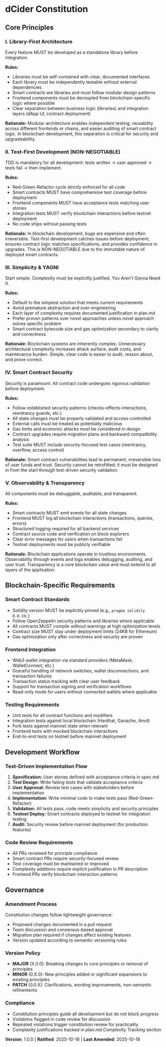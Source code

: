 <!--
Sync Impact Report (Version 1.0.0)
══════════════════════════════════════════════════════════════════════════════
Version Change: INITIAL → 1.0.0
Rationale: Initial constitution ratification for dCider blockchain governance project

Principles Created:
  1. Library-First Architecture
  2. Test-First Development (NON-NEGOTIABLE)
  3. Simplicity & YAGNI
  4. Smart Contract Security
  5. Observability & Transparency

Sections Created:
  - Core Principles (5 principles)
  - Blockchain-Specific Requirements
  - Development Workflow
  - Governance

Template Consistency Status:
  ✅ plan-template.md - Constitution Check section compatible
  ✅ spec-template.md - Requirements structure aligns
  ✅ tasks-template.md - Task categorization supports all principles
  ⚠️  Command files - Using generic guidance (no agent-specific references)

Follow-up TODOs:
  - None: All placeholders have been filled with concrete values
══════════════════════════════════════════════════════════════════════════════
-->

# dCider Constitution

## Core Principles

### I. Library-First Architecture

Every feature MUST be developed as a standalone library before integration.

**Rules:**
- Libraries must be self-contained with clear, documented interfaces
- Each library must be independently testable without external dependencies
- Smart contracts are libraries and must follow modular design patterns
- Frontend components must be decoupled from blockchain-specific logic where possible
- Clear separation between business logic (libraries) and integration layers (dApp UI, contract deployment)

**Rationale:** Modular architecture enables independent testing, reusability across different frontends or chains, and easier auditing of smart contract logic. In blockchain development, this separation is critical for security and upgradeability.

### II. Test-First Development (NON-NEGOTIABLE)

TDD is mandatory for all development: tests written → user approved → tests fail → then implement.

**Rules:**
- Red-Green-Refactor cycle strictly enforced for all code
- Smart contracts MUST have comprehensive test coverage before deployment
- Frontend components MUST have acceptance tests matching user stories
- Integration tests MUST verify blockchain interactions before testnet deployment
- No code ships without passing tests

**Rationale:** In blockchain development, bugs are expensive and often irreversible. Test-first development catches issues before deployment, ensures contract logic matches specifications, and provides confidence in upgrades. This is NON-NEGOTIABLE due to the immutable nature of deployed smart contracts.

### III. Simplicity & YAGNI

Start simple. Complexity must be explicitly justified. You Aren't Gonna Need It.

**Rules:**
- Default to the simplest solution that meets current requirements
- Avoid premature abstraction and over-engineering
- Each layer of complexity requires documented justification in plan.md
- Prefer proven patterns over novel approaches unless novel approach solves specific problem
- Smart contract bytecode size and gas optimization secondary to clarity and correctness

**Rationale:** Blockchain systems are inherently complex. Unnecessary architectural complexity increases attack surface, audit costs, and maintenance burden. Simple, clear code is easier to audit, reason about, and prove correct.

### IV. Smart Contract Security

Security is paramount. All contract code undergoes rigorous validation before deployment.

**Rules:**
- Follow established security patterns (checks-effects-interactions, reentrancy guards, etc.)
- All state changes must be properly validated and access-controlled
- External calls must be treated as potentially malicious
- Gas limits and economic attacks must be considered in design
- Contract upgrades require migration plans and backward compatibility analysis
- Test suite MUST include security-focused test cases (reentrancy, overflow, access control)

**Rationale:** Smart contract vulnerabilities lead to permanent, irreversible loss of user funds and trust. Security cannot be retrofitted; it must be designed in from the start through test-driven security validation.

### V. Observability & Transparency

All components must be debuggable, auditable, and transparent.

**Rules:**
- Smart contracts MUST emit events for all state changes
- Frontend MUST log all blockchain interactions (transactions, queries, errors)
- Structured logging required for all backend services
- Contract source code and verification on block explorers
- Clear error messages for users when transactions fail
- Testnet deployments must be publicly verifiable

**Rationale:** Blockchain applications operate in trustless environments. Observability through events and logs enables debugging, auditing, and user trust. Transparency is a core blockchain value and must extend to all layers of the application.

## Blockchain-Specific Requirements

### Smart Contract Standards

- Solidity version MUST be explicitly pinned (e.g., `pragma solidity 0.8.19;`)
- Follow OpenZeppelin security patterns and libraries where applicable
- All contracts MUST compile without warnings at high optimization levels
- Contract size MUST stay under deployment limits (24KB for Ethereum)
- Gas optimization only after correctness and security are proven

### Frontend Integration

- Web3 wallet integration via standard providers (MetaMask, WalletConnect, etc.)
- Graceful handling of network switches, wallet disconnections, and transaction failures
- Transaction status tracking with clear user feedback
- Support for transaction signing and verification workflows
- Read-only mode for users without connected wallets where applicable

### Testing Requirements

- Unit tests for all contract functions and modifiers
- Integration tests against local blockchain (Hardhat, Ganache, Anvil)
- Fork tests against mainnet state when relevant
- Frontend tests with mocked blockchain interactions
- End-to-end tests on testnet before mainnet deployment

## Development Workflow

### Test-Driven Implementation Flow

1. **Specification:** User stories defined with acceptance criteria in spec.md
2. **Test Design:** Write failing tests that validate acceptance criteria
3. **User Approval:** Review test cases with stakeholders before implementation
4. **Implementation:** Write minimal code to make tests pass (Red-Green-Refactor)
5. **Validation:** All tests pass, code meets simplicity and security principles
6. **Testnet Deploy:** Smart contracts deployed to testnet for integration testing
7. **Audit:** Security review before mainnet deployment (for production features)

### Code Review Requirements

- All PRs reviewed for principle compliance
- Smart contract PRs require security-focused review
- Test coverage must be maintained or improved
- Complexity additions require explicit justification in PR description
- Frontend PRs verify blockchain interaction patterns

## Governance

### Amendment Process

Constitution changes follow lightweight governance:

- Proposed changes documented in a pull request
- Team discussion and consensus-based approval
- Migration plan required if changes affect existing features
- Version updated according to semantic versioning rules

### Version Policy

- **MAJOR** (X.0.0): Breaking changes to core principles or removal of principles
- **MINOR** (0.X.0): New principles added or significant expansions to existing principles
- **PATCH** (0.0.X): Clarifications, wording improvements, non-semantic refinements

### Compliance

- Constitution principles guide all development but do not block progress
- Violations flagged in code review for discussion
- Repeated violations trigger constitution review for practicality
- Complexity justifications tracked in plan.md Complexity Tracking section

**Version**: 1.0.0 | **Ratified**: 2025-10-18 | **Last Amended**: 2025-10-18
